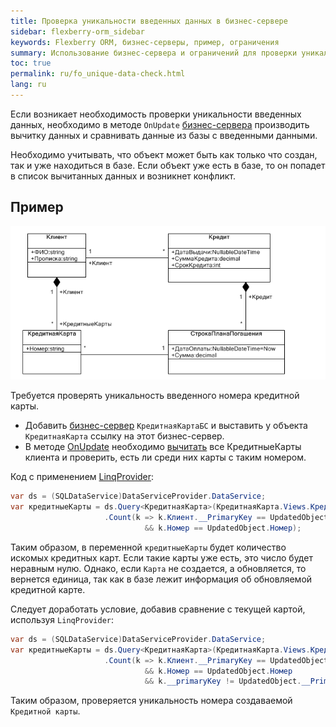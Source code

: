```yaml
---
title: Проверка уникальности введенных данных в бизнес-сервере
sidebar: flexberry-orm_sidebar
keywords: Flexberry ORM, бизнес-серверы, пример, ограничения
summary: Использование бизнес-сервера и ограничений для проверки уникальности объектов
toc: true
permalink: ru/fo_unique-data-check.html
lang: ru
---
```


Если возникает необходимость проверки уникальности введенных данных, необходимо в методе `OnUpdate` [бизнес-сервера](fo_bs-wrapper.html) производить вычитку данных и сравнивать данные из базы с введенными данными.

Необходимо учитывать, что объект может быть как только что создан, так и уже находиться в базе. Если объект уже есть в базе, то он попадет в список вычитанных данных и возникнет конфликт.

## Пример

![](/images/pages/products/flexberry-orm/additional-features/templates.PNG)

Требуется проверять уникальность введенного номера кредитной карты.

* Добавить [бизнес-сервер](fo_bs-wrapper.html) `КредитнаяКартаБС` и выставить у объекта `КредитнаяКарта` ссылку на этот бизнес-сервер.
* В методе [OnUpdate](fo_bs-example.html) необходимо [вычитать](fo_sql-query.html) все КредитныеКарты клиента и проверить, есть ли среди них карты с таким номером.

Код с применением [LinqProvider](fo_linq-provider.html):

```csharp
var ds = (SQLDataService)DataServiceProvider.DataService;
var кредитныеКарты = ds.Query<КредитнаяКарта>(КредитнаяКарта.Views.КредитнаяКартаE)
                     .Count(k => k.Клиент.__PrimaryKey == UpdatedObject.Клиент.__PrimaryKey 
                              && k.Номер == UpdatedObject.Номер);
```

Таким образом, в переменной `кредитныеКарты` будет количество искомых кредитных карт. Если такие карты уже есть, это число будет неравным нулю. Однако, если `Карта` не создается, а обновляется, то вернется единица, так как в базе лежит информация об обновляемой кредитной карте.

Следует доработать условие, добавив сравнение с текущей картой, используя `LinqProvider`:

```csharp
var ds = (SQLDataService)DataServiceProvider.DataService;
var кредитныеКарты = ds.Query<КредитнаяКарта>(КредитнаяКарта.Views.КредитнаяКартаE)
                     .Count(k => k.Клиент.__PrimaryKey == UpdatedObject.Клиент.__PrimaryKey 
                              && k.Номер == UpdatedObject.Номер
                              && k.__primaryKey != UpdatedObject.__PrimaryKey);
```

Таким образом, проверяется уникальность номера создаваемой `Кредитной карты`.
